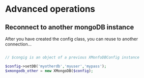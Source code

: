 # Advanced operations

## Reconnect to another mongoDB instance
After you have created the config class, you can reuse to another connection...
```php

// $congig is an object of a previous XMonfoDBConfig instance

$config->setDB('myotherdb','myuser','mypass');
$xmongodb_other = new XMongoDB($config);
```
